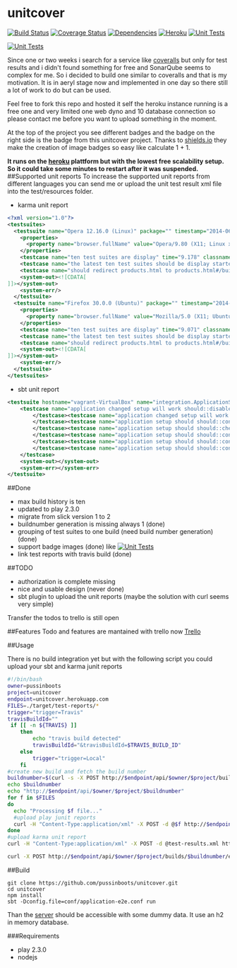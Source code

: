 unitcover
=======
[![Build Status](https://travis-ci.org/pussinboots/unitcover.svg?branch=master)](https://travis-ci.org/pussinboots/unitcover)
[![Coverage Status](https://img.shields.io/coveralls/pussinboots/unitcover.svg)](https://coveralls.io/r/pussinboots/unitcover?branch=master)
[![Dependencies](https://david-dm.org/pussinboots/unitcover.png)](https://david-dm.org/pussinboots/unitcover)
[![Heroku](http://heroku-badge.heroku.com/?app=unitcover)](https://unitcover.herokuapp.com/products.html#/builds/pussinboots/unitcover/builds)
[![Unit Tests](https://unitcover.herokuapp.com/api/pussinboots/unitcover/badge?ts=10)](https://unitcover.herokuapp.com/#/builds/pussinboots/unitcover/builds)

[![Unit Tests](http://unitcover.herokuapp.com/api/pussinboots/unitcover/testsuites/badge)](https://unitcover.herokuapp.com/#/builds/pussinboots/unitcover/builds)

Since one or two weeks i search for a service like [coveralls](https://coveralls.io) but only for test results and i didn't found something for free and
SonarQube seems to complex for me. So i decided to build one similar to coveralls and that is my motivation. It is in aeryl stage now and implemented in one day so there still a lot of work to do but can be used.

Feel free to fork this repo and hosted it self the heroku instance running is a free one and very limited one web dyno and 10 database connection so please contact me before you want to upload something in the moment. 

At the top of the project you see different badges and the badge on the right side is the badge from this unitcover project. Thanks to [shields.io](http://shields.io/) they make the creation of image badges so easy like calculate 1 + 1.

**It runs on the [heroku](https://www.heroku.com/) plattform but with the lowest free scalability setup. So it could take some minutes to restart after it was suspended.**
##Supported unit reports
To increase the supported unit reports from different languages you can send me or upload the unit test result xml file into the test/resources folder. 

* karma unit report
```xml
<?xml version="1.0"?>
<testsuites>
  <testsuite name="Opera 12.16.0 (Linux)" package="" timestamp="2014-06-18T18:38:51" id="0" hostname="vagrant-VirtualBox" tests="3" errors="0" failures="0" time="10.997">
    <properties>
      <property name="browser.fullName" value="Opera/9.80 (X11; Linux x86_64) Presto/2.12.388 Version/12.16"/>
    </properties>
    <testcase name="ten test suites are display" time="9.178" classname="Opera 12.16.0 (Linux).UnitCover build with eleven test suites"/>
    <testcase name="the latest ten test suites should be display started with the eleven test suite" time="1.103" classname="Opera 12.16.0 (Linux).UnitCover build with eleven test suites"/>
    <testcase name="should redirect products.html to products.html#/builds" time="0.716" classname="Opera 12.16.0 (Linux).UnitCover"/>
    <system-out><![CDATA[
]]></system-out>
    <system-err/>
  </testsuite>
  <testsuite name="Firefox 30.0.0 (Ubuntu)" package="" timestamp="2014-06-18T18:38:51" id="0" hostname="vagrant-VirtualBox" tests="3" errors="0" failures="0" time="10.684">
    <properties>
      <property name="browser.fullName" value="Mozilla/5.0 (X11; Ubuntu; Linux x86_64; rv:30.0) Gecko/20100101 Firefox/30.0"/>
    </properties>
    <testcase name="ten test suites are display" time="9.071" classname="Firefox 30.0.0 (Ubuntu).UnitCover build with eleven test suites"/>
    <testcase name="the latest ten test suites should be display started with the eleven test suite" time="1.149" classname="Firefox 30.0.0 (Ubuntu).UnitCover build with eleven test suites"/>
    <testcase name="should redirect products.html to products.html#/builds" time="0.464" classname="Firefox 30.0.0 (Ubuntu).UnitCover"/>
    <system-out><![CDATA[
]]></system-out>
    <system-err/>
  </testsuite>
</testsuites>
```
* sbt unit report
```xml
<testsuite hostname="vagrant-VirtualBox" name="integration.ApplicationSpec" tests="7" errors="0" failures="0" skipped="0" time="1.975">
	<testcase name="application changed setup will work should::disable db ssl" classname="integration.ApplicationSpec" time="0.066">
		</testcase><testcase name="application changed setup will work should::enable DB logging" classname="integration.ApplicationSpec" time="0.039">
		</testcase><testcase name="application setup should should::configured with custom keystore is enabled" classname="integration.ApplicationSpec" time="0.046">
		</testcase><testcase name="application setup should should::check reditect to products.html work" classname="integration.ApplicationSpec" time="1.469">
		</testcase><testcase name="application setup should should::configured to redirect all http request to https on heroku" classname="integration.ApplicationSpec" time="0.222">
		</testcase><testcase name="application setup should should::configured with custom truststore is enabled" classname="integration.ApplicationSpec" time="0.046">
		</testcase><testcase name="application setup should should::configured with DB logging deactivate" classname="integration.ApplicationSpec" time="0.078">
	</testcase>
	<system-out></system-out>
	<system-err></system-err>
</testsuite>
```

##Done
* max build history is ten
* updated to play 2.3.0
* migrate from slick version 1 to 2
* buildnumber generation is missing always 1 (done)
* grouping of test suites to one build (need build number generation) (done)
* support badge images (done) like [![Unit Tests](https://unitcover.herokuapp.com/api/pussinboots/unitcover/badge?ts=10)](https://unitcover.herokuapp.com/#/builds/pussinboots/unitcover/builds)
* link test reports with travis build (done)

##TODO
* authorization is complete missing
* nice and usable design (never done)
* sbt plugin to upload the unit reports (maybe the solution with curl seems very simple)

Transfer the todos to trello is still open

##Features
Todo and features are mantained with trello now [Trello](https://trello.com/b/tPkEhbaY/unitcover)


##Usage

There is no build integration yet but with the following script you could upload your sbt and karma junit reports
```bash
#!/bin/bash
owner=pussinboots
project=unitcover
endpoint=unitcover.herokuapp.com
FILES=./target/test-reports/*
trigger="trigger=Travis"
travisBuildId=""
 if [[ -n ${TRAVIS} ]]
    then
        echo "travis build detected"
        travisBuildId="&travisBuildId=$TRAVIS_BUILD_ID"
    else
        trigger="trigger=Local"
    fi
#create new build and fetch the build number
buildnumber=$(curl -s -X POST http://$endpoint/api/$owner/$project/builds?$trigger$travisBuildId | sed -E 's/.*"buildNumber":([0-9]*).*/\1/')
echo $buildnumber
echo "http://$endpoint/api/$owner/$project/$buildnumber"
for f in $FILES
do
  echo "Processing $f file..."
  #upload play junit reports
  curl -H "Content-Type:application/xml" -X POST -d @$f http://$endpoint/api/$owner/$project/$buildnumber
done
#upload karma unit report
curl -H "Content-Type:application/xml" -X POST -d @test-results.xml http://$endpoint/api/$owner/$project/$buildnumber

curl -X POST http://$endpoint/api/$owner/$project/builds/$buildnumber/end
```
##Build

```
git clone https://github.com/pussinboots/unitcover.git
cd unitcover
npm install
sbt -Dconfig.file=conf/application-e2e.conf run
```
Than the [server](http://localhost:9000/#/builds/pussinboots/banbapp/builds) should be accessible with some dummy data. It use 
an h2 in memory database.

###Requirements
* play 2.3.0
* nodejs
